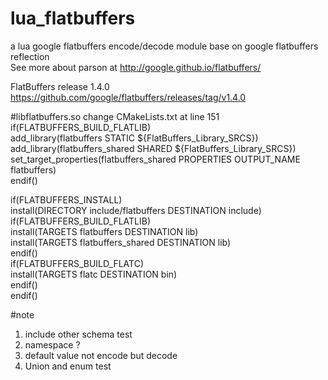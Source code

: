 # lua_flatbuffers
a lua google flatbuffers encode/decode module base on google flatbuffers reflection  
See more about parson at http://google.github.io/flatbuffers/  

FlatBuffers release 1.4.0
https://github.com/google/flatbuffers/releases/tag/v1.4.0

#libflatbuffers.so
    change CMakeLists.txt at line 151  
    if(FLATBUFFERS_BUILD_FLATLIB)  
    add_library(flatbuffers STATIC ${FlatBuffers_Library_SRCS})  
    add_library(flatbuffers_shared SHARED ${FlatBuffers_Library_SRCS})  
    set_target_properties(flatbuffers_shared PROPERTIES OUTPUT_NAME flatbuffers)  
    endif()  

if(FLATBUFFERS_INSTALL)  
  install(DIRECTORY include/flatbuffers DESTINATION include)  
  if(FLATBUFFERS_BUILD_FLATLIB)  
    install(TARGETS flatbuffers DESTINATION lib)  
    install(TARGETS flatbuffers_shared DESTINATION lib)  
  endif()  
  if(FLATBUFFERS_BUILD_FLATC)  
    install(TARGETS flatc DESTINATION bin)  
  endif()  
endif()  

#note
1. include other schema test
2. namespace ?
3. default value not encode but decode
4. Union and enum test
